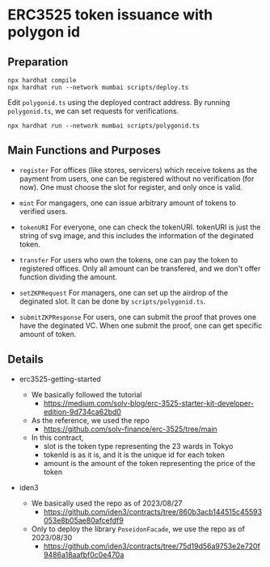 # ERC3525 token issuance with polygon id

## Preparation

```shell
npx hardhat compile
npx hardhat run --network mumbai scripts/deploy.ts
```

Edit `polygonid.ts` using the deployed contract address.
By running `polygonid.ts`, we can set requests for verifications.

```shell
npx hardhat run --network mumbai scripts/polygonid.ts
```

## Main Functions and Purposes
- `register`
For offices (like stores, servicers) which receive tokens as the payment from users, one can be registered without no verification (for now).
One must choose the slot for register, and only once is valid.

- `mint`
For mangagers, one can issue arbitrary amount of tokens to verified users.

- `tokenURI`
For everyone, one can check the tokenURI.
tokenURI is just the string of svg image, and this includes the information of the deginated token.

- `transfer`
For users who own the tokens, one can pay the token to registered offices.
Only all amount can be transfered, and we don't offer function dividing the amount.

- `setZKPRequest`
For managers, one can set up the airdrop of the deginated slot.
It can be done by `scripts/polygonid.ts`.

- `submitZKPResponse`
For users, one can submit the proof that proves one have the deginated VC.
When one submit the proof, one can get specific amount of token.

## Details
- erc3525-getting-started
    - We basically followed the tutorial
        - https://medium.com/solv-blog/erc-3525-starter-kit-developer-edition-9d734ca62bd0
    - As the reference, we used the repo
        - https://github.com/solv-finance/erc-3525/tree/main
    - In this contract,
        - slot is the token type representing the 23 wards in Tokyo
        - tokenId is as it is, and it is the unique id for each token
        - amount is the amount of the token representing the price of the token


- iden3
    - We basically used the repo as of 2023/08/27
        - https://github.com/iden3/contracts/tree/860b3acb144515c45593053e8b05ae80afcefdf9
    - Only to deploy the library `PoseidonFacade`, we use the repo as of 2023/08/30
        - https://github.com/iden3/contracts/tree/75d19d56a9753e2e720f9486a18aafbf0c0e470a


<!-- # Sample Hardhat Project

This project demonstrates a basic Hardhat use case. It comes with a sample contract, a test for that contract, and a script that deploys that contract.

Try running some of the following tasks:

```shell
npx hardhat help
npx hardhat test
REPORT_GAS=true npx hardhat test
npx hardhat node
npx hardhat run scripts/deploy.ts
``` -->
